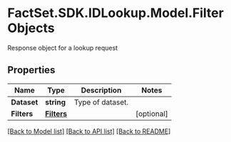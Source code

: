 # FactSet.SDK.IDLookup.Model.FilterObjects
Response object for a lookup request

## Properties

Name | Type | Description | Notes
------------ | ------------- | ------------- | -------------
**Dataset** | **string** | Type of dataset. | 
**Filters** | [**Filters**](Filters.md) |  | [optional] 

[[Back to Model list]](../README.md#documentation-for-models) [[Back to API list]](../README.md#documentation-for-api-endpoints) [[Back to README]](../README.md)


